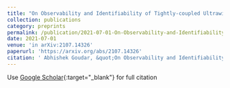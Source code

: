```yaml
---
title: "On Observability and Identifiability of Tightly-coupled Ultrawideband-aided Inertial Localization"
collection: publications
category: preprints
permalink: /publication/2021-07-01-On-Observability-and-Identifiability-of-Tightly-coupled-Ultrawideband-aided-Inertial-Localization
date: 2021-07-01
venue: 'in arXiv:2107.14326'
paperurl: 'https://arxiv.org/abs/2107.14326'
citation: ' Abhishek Goudar, &quot;On Observability and Identifiability of Tightly-coupled Ultrawideband-aided Inertial Localization.&quot;'
---
```

Use [Google Scholar](https://scholar.google.com/scholar?q=On+Observability+and+Identifiability+of+Tightly+coupled+Ultrawideband+aided+Inertial+Localization){:target="_blank"} for full citation